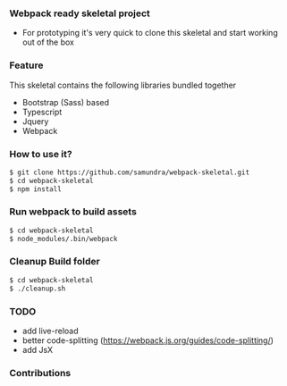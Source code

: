 ### Webpack ready skeletal project
- For prototyping it's very quick to clone this skeletal and start working out of the box

### Feature
This skeletal contains the following libraries bundled together

- Bootstrap (Sass) based
- Typescript
- Jquery
- Webpack

### How to use it?
```bash
$ git clone https://github.com/samundra/webpack-skeletal.git
$ cd webpack-skeletal
$ npm install
```

### Run webpack to build assets
```bash
$ cd webpack-skeletal
$ node_modules/.bin/webpack
```

### Cleanup Build folder
 ```bash
 $ cd webpack-skeletal
 $ ./cleanup.sh
 ```
 
### TODO
- add live-reload
- better code-splitting (https://webpack.js.org/guides/code-splitting/)
- add JsX

### Contributions
